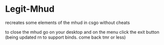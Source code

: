 # Legit-Mhud
recreates some elements of the mhud in csgo without cheats

to close the mhud go on your desktop and on the menu click the exit button
(being updated rn to support binds. come back tmr or less)

